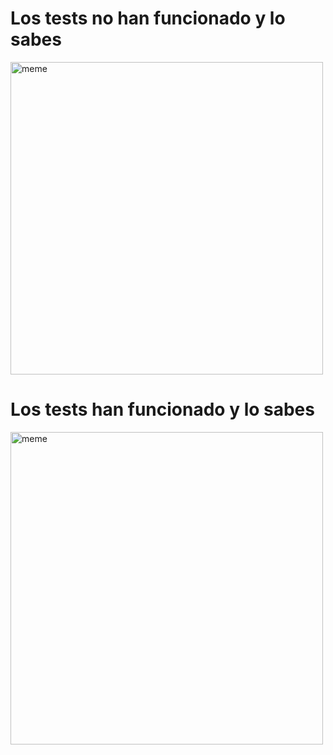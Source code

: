 <h1>Los tests no han funcionado y lo sabes</h1> <img src="https://i.imgflip.com/789elm.jpg" alt="meme" width="500" height="500"></img><h1>Los tests han funcionado y lo sabes</h1> <img src="https://i.redd.it/1ygizr5qi7da1.jpg" alt="meme" width="500" height="500"></img>